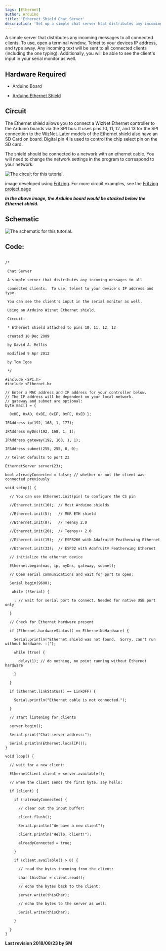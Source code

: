 ```yaml
---
tags: [Ethernet]
author: Arduino
title: 'Ethernet Shield Chat Server'
description: 'Set up a simple chat server htat distributes any incoming messages to all connected clients.'
---
```


A simple server that distributes any incoming messages to all connected clients.  To use, open a terminal window, Telnet to your devices IP address, and type away.  Any incoming text will be sent to all connected clients (including the one typing). Additionally, you will be able to see the client's input in your serial monitor as well.

## Hardware Required

- Arduino Board

- [Arduino Ethernet Shield](https://arduino.cc/en/Guide/ArduinoEthernetShield)

## Circuit

The Ethernet shield allows you to connect a WizNet Ethernet controller to the Arduino boards via the SPI bus. It uses pins 10, 11, 12, and 13 for the SPI connection to the WizNet.  Later models of the Ethernet shield also have an SD Card on board. Digital pin 4 is used to control the chip select pin on the SD card.

The shield should be connected to a network with an ethernet cable.  You will need to change the network settings in the program to correspond to your network.

![The circuit for this tutorial.](assets/EthernetShieldF_bb.png)

image developed using [Fritzing](http://www.fritzing.org). For more circuit examples, see the [Fritzing project page](http://fritzing.org/projects/)

***In the above  image, the Arduino board would be stacked below the Ethernet shield.***

## Schematic

![The schematic for this tutorial.](assets/EthernetShield_sch.png)

## Code:

```arduino

/*

 Chat Server

 A simple server that distributes any incoming messages to all

 connected clients.  To use, telnet to your device's IP address and type.

 You can see the client's input in the serial monitor as well.

 Using an Arduino Wiznet Ethernet shield.

 Circuit:

 * Ethernet shield attached to pins 10, 11, 12, 13

 created 18 Dec 2009

 by David A. Mellis

 modified 9 Apr 2012

 by Tom Igoe

 */

#include <SPI.h>
#include <Ethernet.h>

// Enter a MAC address and IP address for your controller below.
// The IP address will be dependent on your local network.
// gateway and subnet are optional:
byte mac[] = {

  0xDE, 0xAD, 0xBE, 0xEF, 0xFE, 0xED };

IPAddress ip(192, 168, 1, 177);

IPAddress myDns(192, 168, 1, 1);

IPAddress gateway(192, 168, 1, 1);

IPAddress subnet(255, 255, 0, 0);

// telnet defaults to port 23

EthernetServer server(23);

bool alreadyConnected = false; // whether or not the client was connected previously

void setup() {

  // You can use Ethernet.init(pin) to configure the CS pin

  //Ethernet.init(10);  // Most Arduino shields

  //Ethernet.init(5);   // MKR ETH shield

  //Ethernet.init(0);   // Teensy 2.0

  //Ethernet.init(20);  // Teensy++ 2.0

  //Ethernet.init(15);  // ESP8266 with Adafruit® Featherwing Ethernet

  //Ethernet.init(33);  // ESP32 with Adafruit® Featherwing Ethernet

  // initialize the ethernet device

  Ethernet.begin(mac, ip, myDns, gateway, subnet);

  // Open serial communications and wait for port to open:

  Serial.begin(9600);

   while (!Serial) {

    ; // wait for serial port to connect. Needed for native USB port only

  }

  // Check for Ethernet hardware present

  if (Ethernet.hardwareStatus() == EthernetNoHardware) {

    Serial.println("Ethernet shield was not found.  Sorry, can't run without hardware. :(");

    while (true) {

      delay(1); // do nothing, no point running without Ethernet hardware

    }

  }

  if (Ethernet.linkStatus() == LinkOFF) {

    Serial.println("Ethernet cable is not connected.");

  }

  // start listening for clients

  server.begin();

  Serial.print("Chat server address:");

  Serial.println(Ethernet.localIP());
}

void loop() {

  // wait for a new client:

  EthernetClient client = server.available();

  // when the client sends the first byte, say hello:

  if (client) {

    if (!alreadyConnected) {

      // clear out the input buffer:

      client.flush();

      Serial.println("We have a new client");

      client.println("Hello, client!");

      alreadyConnected = true;

    }

    if (client.available() > 0) {

      // read the bytes incoming from the client:

      char thisChar = client.read();

      // echo the bytes back to the client:

      server.write(thisChar);

      // echo the bytes to the server as well:

      Serial.write(thisChar);

    }

  }
}
```

**Last revision 2018/08/23 by SM**
